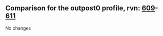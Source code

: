 ## Comparison for the outpost0 profile, rvn: [609](https://github.com/PRO100KatYT/FortniteProfileRevisions/tree/main/profiles/outpost0/609%20outpost0.json)-[611](https://github.com/PRO100KatYT/FortniteProfileRevisions/tree/main/profiles/outpost0/611%20outpost0.json)

No changes
